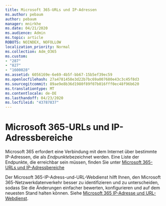 ```yaml
---
title: Microsoft 365-URLs und IP-Adressen
ms.author: pebaum
author: pebaum
manager: mnirkhe
ms.date: 04/21/2020
ms.audience: Admin
ms.topic: article
ROBOTS: NOINDEX, NOFOLLOW
localization_priority: Normal
ms.collection: Adm_O365
ms.custom:
- "287"
- "827"
- "1600028"
ms.assetid: 6056169e-6e69-4b5f-bb67-15b5ef39ec59
ms.openlocfilehash: 27a4781458e3d22b7bc69a007680e43c3c45f8d3
ms.sourcegitcommit: 89ae9e8b36d1980f89f07b016fff0ec48f96b620
ms.translationtype: MT
ms.contentlocale: de-DE
ms.lasthandoff: 04/23/2020
ms.locfileid: "43787837"
---
```

# <a name="microsoft-365-urls-and-ip-address-ranges"></a>Microsoft 365-URLs und IP-Adressbereiche

Microsoft 365 erfordert eine Verbindung mit dem Internet über bestimmte IP-Adressen, die als *Endpunkte*bezeichnet werden.
Eine Liste der Endpunkte, die erreichbar sein müssen, finden Sie unter [Microsoft 365-URLs und IP-Adressbereiche](https://docs.microsoft.com/office365/enterprise/urls-and-ip-address-ranges) 

Der Microsoft 365-IP-Adress-und-URL-Webdienst hilft Ihnen, den Microsoft 365-Netzwerkdatenverkehr besser zu identifizieren und zu unterscheiden, sodass Sie die Änderungen einfacher bewerten, konfigurieren und auf dem neuesten Stand halten können. Siehe [Microsoft 365 IP-Adresse und URL-Webdienst](https://docs.microsoft.com/office365/enterprise/office-365-ip-web-service).